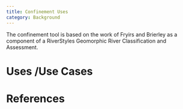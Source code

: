 ```yaml
---
title: Confinement Uses
category: Background
---
```


The confinement tool is based on the work of Fryirs and Brierley as a component of a RiverStyles Geomorphic River Classification and Assessment.





# Uses /Use Cases



# References

